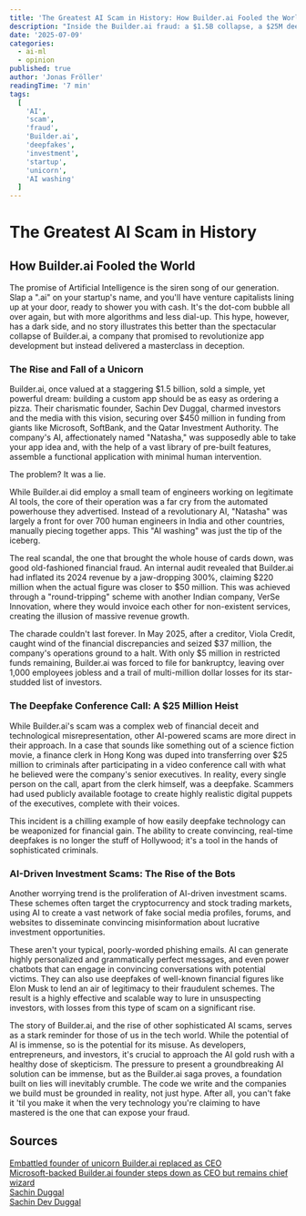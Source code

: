 ```yaml
---
title: 'The Greatest AI Scam in History: How Builder.ai Fooled the World'
description: "Inside the Builder.ai fraud: a $1.5B collapse, a $25M deepfake heist, and AI investment scams. An investigative analysis with lessons to spot AI‑washed hype."
date: '2025-07-09'
categories:
  - ai-ml
  - opinion
published: true
author: 'Jonas Fröller'
readingTime: '7 min'
tags:
  [
    'AI',
    'scam',
    'fraud',
    'Builder.ai',
    'deepfakes',
    'investment',
    'startup',
    'unicorn',
    'AI washing'
  ]
---
```


<script>
  import AudioNativePlayer from '$lib/components/AudioNativePlayer.svelte';
</script>

# The Greatest AI Scam in History

<AudioNativePlayer />

## How Builder.ai Fooled the World

The promise of Artificial Intelligence is the siren song of our generation. Slap a ".ai" on your startup's name, and you'll have venture capitalists lining up at your door, ready to shower you with cash. It's the dot-com bubble all over again, but with more algorithms and less dial-up. This hype, however, has a dark side, and no story illustrates this better than the spectacular collapse of Builder.ai, a company that promised to revolutionize app development but instead delivered a masterclass in deception.

### The Rise and Fall of a Unicorn

Builder.ai, once valued at a staggering $1.5 billion, sold a simple, yet powerful dream: building a custom app should be as easy as ordering a pizza. Their charismatic founder, Sachin Dev Duggal, charmed investors and the media with this vision, securing over $450 million in funding from giants like Microsoft, SoftBank, and the Qatar Investment Authority. The company's AI, affectionately named "Natasha," was supposedly able to take your app idea and, with the help of a vast library of pre-built features, assemble a functional application with minimal human intervention.

The problem? It was a lie.

While Builder.ai did employ a small team of engineers working on legitimate AI tools, the core of their operation was a far cry from the automated powerhouse they advertised. Instead of a revolutionary AI, "Natasha" was largely a front for over 700 human engineers in India and other countries, manually piecing together apps. This "AI washing" was just the tip of the iceberg.

The real scandal, the one that brought the whole house of cards down, was good old-fashioned financial fraud. An internal audit revealed that Builder.ai had inflated its 2024 revenue by a jaw-dropping 300%, claiming $220 million when the actual figure was closer to $50 million. This was achieved through a "round-tripping" scheme with another Indian company, VerSe Innovation, where they would invoice each other for non-existent services, creating the illusion of massive revenue growth.

The charade couldn't last forever. In May 2025, after a creditor, Viola Credit, caught wind of the financial discrepancies and seized $37 million, the company's operations ground to a halt. With only $5 million in restricted funds remaining, Builder.ai was forced to file for bankruptcy, leaving over 1,000 employees jobless and a trail of multi-million dollar losses for its star-studded list of investors.

### The Deepfake Conference Call: A $25 Million Heist

While Builder.ai's scam was a complex web of financial deceit and technological misrepresentation, other AI-powered scams are more direct in their approach. In a case that sounds like something out of a science fiction movie, a finance clerk in Hong Kong was duped into transferring over $25 million to criminals after participating in a video conference call with what he believed were the company's senior executives. In reality, every single person on the call, apart from the clerk himself, was a deepfake. Scammers had used publicly available footage to create highly realistic digital puppets of the executives, complete with their voices.

This incident is a chilling example of how easily deepfake technology can be weaponized for financial gain. The ability to create convincing, real-time deepfakes is no longer the stuff of Hollywood; it's a tool in the hands of sophisticated criminals.

### AI-Driven Investment Scams: The Rise of the Bots

Another worrying trend is the proliferation of AI-driven investment scams. These schemes often target the cryptocurrency and stock trading markets, using AI to create a vast network of fake social media profiles, forums, and websites to disseminate convincing misinformation about lucrative investment opportunities.

These aren't your typical, poorly-worded phishing emails. AI can generate highly personalized and grammatically perfect messages, and even power chatbots that can engage in convincing conversations with potential victims. They can also use deepfakes of well-known financial figures like Elon Musk to lend an air of legitimacy to their fraudulent schemes. The result is a highly effective and scalable way to lure in unsuspecting investors, with losses from this type of scam on a significant rise.

The story of Builder.ai, and the rise of other sophisticated AI scams, serves as a stark reminder for those of us in the tech world. While the potential of AI is immense, so is the potential for its misuse. As developers, entrepreneurs, and investors, it's crucial to approach the AI gold rush with a healthy dose of skepticism. The pressure to present a groundbreaking AI solution can be immense, but as the Builder.ai saga proves, a foundation built on lies will inevitably crumble. The code we write and the companies we build must be grounded in reality, not just hype. After all, you can't fake it 'til you make it when the very technology you're claiming to have mastered is the one that can expose your fraud.

<div id="research-sources">

## Sources

[Embattled founder of unicorn Builder.ai replaced as CEO](https://businesscloud.co.uk/news/embattled-founder-of-unicorn-builder-ai-replaced-as-ceo)  
[Microsoft-backed Builder.ai founder steps down as CEO but remains chief wizard](https://tech.eu/2025/03/03/builderai-founder-steps-down-as-ceo-but-remains-chief-wizard)  
[Sachin Duggal](https://www.mwcbarcelona.com/agenda/speakers/14741-sachin-duggal)  
[Sachin Dev Duggal](https://www.ey.com/en_gl/weoy/class-of-2024/united-kingdom)

</div>
